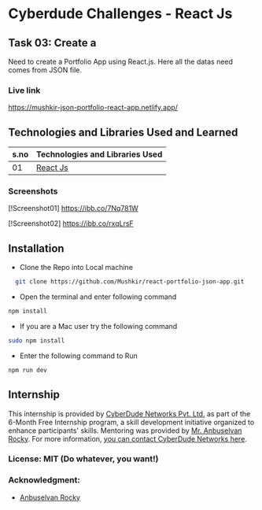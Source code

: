 # Cyberdude Challenges - React Js

## Task 03: Create a

Need to create a Portfolio App using React.js. Here all the datas need comes from JSON file.

### Live link

https://mushkir-json-portfolio-react-app.netlify.app/

## Technologies and Libraries Used and Learned

| s.no | Technologies and Libraries Used                                          |
| :--- | ------------------------------------------------------------------------ |
| 01   | [React Js](https://www.youtube.com/live/Yc8JxiCdNQE?si=kTkPpKa5uqfLubpC) |

### Screenshots

[!Screenshot01]
https://ibb.co/7Nq781W

[!Screenshot02]
https://ibb.co/rxqLrsF

## Installation

- Clone the Repo into Local machine

```bash
  git clone https://github.com/Mushkir/react-portfolio-json-app.git

```

- Open the terminal and enter following command

```bash
npm install
```

- If you are a Mac user try the following command

```bash
sudo npm install
```

- Enter the following command to Run

```bash
npm run dev
```

## Internship

This internship is provided by [CyberDude Networks Pvt. Ltd.](https://youtube.com/cyberdudenetworks) as part of the 6-Month Free Internship program, a skill development initiative organized to enhance participants' skills. Mentoring was provided by [Mr. Anbuselvan Rocky](https://instagram.com/anbuselvanrocky). For more information, [you can contact CyberDude Networks here](https://cyberdudenetworks.com).

### License: MIT (Do whatever, you want!)

### Acknowledgment:

- [Anbuselvan Rocky](https://fb.me/anburocky3)
